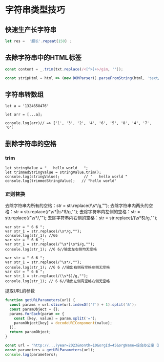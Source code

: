 # 字符串类型技巧

## 快速生产长字符串

```javaScript
let res =  '超长'.repeat(150) ;
```

## 去除字符串中的HTML标签

```javaScript
const content = _.trim(txt.replace(/<[^>]+>/gim, ''));
```

```javaScript
const stripHtml = html => (new DOMParser().parseFromString(html, 'text/html')).body.textContent || '';

```

## 字符串转数组

```JSX
let a = '1324658476'

let arr = [...a];

console.log(arr)// => ['1', '3', '2', '4', '6', '5', '8', '4', '7', '6']
```

## 删除字符串的空格

### trim

```JSX
let stringValue = "   hello world   ";
let trimmedStringValue = stringValue.trim();
console.log(stringValue);           // "   hello world "
console.log(trimmedStringValue);   // "hello world"

```

### 正则替换

去除字符串内所有的空格：str = str.replace(/\s*/g,"");
去除字符串内两头的空格：str = str.replace(/^\s*|\s*$/g,"");
去除字符串内左侧的空格：str = str.replace(/^\s*/,"");
去除字符串内右侧的空格：str = str.replace(/(\s*$)/g,"");

```JSX
var str = " 6 6 ";
var str_1 = str.replace(/\s*/g,"");
console.log(str_1); //66
var str = " 6 6 ";
var str_1 = str.replace(/^\s*|\s*$/g,"");
console.log(str_1); //6 6//输出左右侧均无空格
 
var str = " 6 6 ";
var str_1 = str.replace(/^\s*/,"");
console.log(str_1); //6 6 //输出右侧有空格左侧无空格
var str = " 6 6 ";
var str_1 = str.replace(/(\s*$)/g,"");
console.log(str_1); // 6 6//输出左侧有空格右侧无空格
```

提取URL的参数

```js
function getURLParameters(url) {
  const params = url.slice(url.indexOf('?') + 1).split('&');
  const paramObject = {};
  params.forEach(param => {
    const [key, value] = param.split('=');
    paramObject[key] = decodeURIComponent(value);
  });
  return paramObject;
}

const url = "http://...?year=2023&month=10&orgId=45&orgName=综合办公室（董事会办公室）";
const parameters = getURLParameters(url);
console.log(parameters);

```